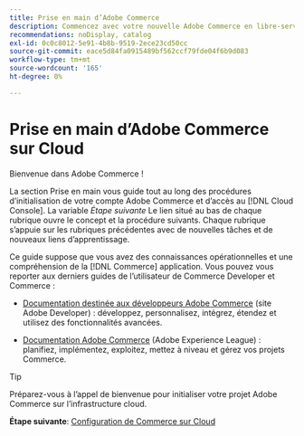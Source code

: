 ```yaml
---
title: Prise en main d’Adobe Commerce
description: Commencez avec votre nouvelle Adobe Commerce en libre-service sur l’infrastructure cloud et apprenez à créer et déployer un magasin Adobe Commerce en quelques minutes.
recommendations: noDisplay, catalog
exl-id: 0c0c8012-5e91-4b8b-9519-2ece23cd50cc
source-git-commit: eace5d84fa0915489bf562ccf79fde04f6b9d083
workflow-type: tm+mt
source-wordcount: '165'
ht-degree: 0%

---
```


# Prise en main d’Adobe Commerce sur Cloud

Bienvenue dans Adobe Commerce !

La section Prise en main vous guide tout au long des procédures d’initialisation de votre compte Adobe Commerce et d’accès au [!DNL Cloud Console]. La variable _Étape suivante_ Le lien situé au bas de chaque rubrique ouvre le concept et la procédure suivants. Chaque rubrique s’appuie sur les rubriques précédentes avec de nouvelles tâches et de nouveaux liens d’apprentissage.

Ce guide suppose que vous avez des connaissances opérationnelles et une compréhension de la [!DNL Commerce] application. Vous pouvez vous reporter aux derniers guides de l’utilisateur de Commerce Developer et Commerce :

- [Documentation destinée aux développeurs Adobe Commerce](https://developer.adobe.com/commerce/docs/) (site Adobe Developer) : développez, personnalisez, intégrez, étendez et utilisez des fonctionnalités avancées.

- [Documentation Adobe Commerce](https://experienceleague.adobe.com/docs/commerce.html) (Adobe Experience League) : planifiez, implémentez, exploitez, mettez à niveau et gérez vos projets Commerce.

>[!TIP]
>
>Préparez-vous à l’appel de bienvenue pour initialiser votre projet Adobe Commerce sur l’infrastructure cloud.
>
>**Étape suivante**: [Configuration de Commerce sur Cloud](new-project.md)
